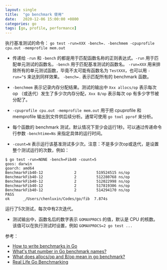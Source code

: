 ```yaml
---
layout: single
title:  "go benchmark 使用"
date:   2020-12-06 15:00:00 +0800
categories: go
tags: [go, profile, performance]
---
```


执行基准测试的命令：
`go test -run=XXX -bench=. -benchmem -cpuprofile cpu.out -memprofile mem.out`

* 传递给 `-run` 和 `-bench` 的都是用于匹配函数名称的正则表达式。`-run` 用于匹配单元测试的函数名，`-bench` 用于匹配基准测试的函数名。
`-run=XXX` 用来排除所有的单元测试函数，毕竟不太可能有函数名为 `TestXXX`，也可以用 `-run=^$` 来达到同样效果。
`-bench=.` 表示匹配所有的 benchmark 函数。

* `-benchmem` 表示记录内存分配结果。测试的输出中 `Xxx allocs/op` 表示每次 op （或迭代）发生了多少次内存分配，`Xxx B/op` 表示每次 op 有多少字节被分配了。

* `-cpuprofile cpu.out -memprofile mem.out` 用于把 cpuprofile 和 memprofile 输出到文件供后续分析。通常可使用 `go tool pprof` 来分析。

* 每个函数的 benchmark 测试，默认情况下至少会运行1秒。可以通过传递命令行参数 `-benchtime=Ns` 来指定具体的运行时间。

* `-count=N` 表示运行该基准测试多少次。注意：不是多少次op或迭代，是设置整个测试运行的次数，例如：
```
$ go test -run=NONE -bench=Fib40 -count=5 
goos: darwin
goarch: amd64
BenchmarkFib40-12              2         519524515 ns/op
BenchmarkFib40-12              2         512280768 ns/op
BenchmarkFib40-12              2         512022998 ns/op
BenchmarkFib40-12              2         517819306 ns/op
BenchmarkFib40-12              2         514294170 ns/op
PASS
ok      _/Users/chenluxin/Codes/go/fib  7.874s
```
运行了5次测试，每次中有2次迭代。


* 测试输出中，函数名后的数字表示 `GOMAXPROCS` 的值，默认是 CPU 的核数。该值可以在执行测试时设置，例如 `GOMAXPROCS=2 go test ...`


参考：
* [How to write benchmarks in Go](https://dave.cheney.net/2013/06/30/how-to-write-benchmarks-in-go)
* [What's that number in Go benchmark names?](https://mmcloughlin.com/posts/golang-benchmarks-gomaxprocs)
* [What does allocs/op and B/op mean in go benchmark?](https://stackoverflow.com/questions/35588474/what-does-allocs-op-and-b-op-mean-in-go-benchmark)
* [Real Life Go Benchmarking](https://rollout.io/blog/real-life-go-benchmarking/)
